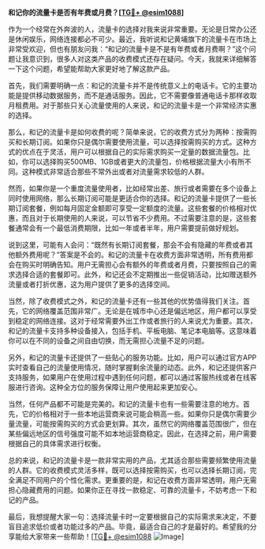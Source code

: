 **和记你的流量卡是否有年费或月费？[[TG💪+ @esim1088](https://t.me/s/esim1088)]**

作为一个经常在外奔波的人，流量卡的选择对我来说非常重要。无论是日常办公还是休闲娱乐，网络连接都必不可少。最近，我听说和记黄埔旗下的流量卡在市场上非常受欢迎，但也有朋友问我：“和记的流量卡是不是有年费或者月费啊？”这个问题让我意识到，很多人对这类产品的收费模式还存在疑问。今天，我就来详细解答一下这个问题，希望能帮助大家更好地了解这款产品。

首先，我们需要明确一点：和记的流量卡并不是传统意义上的电话卡。它的主要功能是提供移动数据服务，而不是通话服务。因此，它不需要像普通电话卡那样收取月租费用。对于那些只关心流量使用的人来说，和记的流量卡是一个非常经济实惠的选择。

那么，和记的流量卡是如何收费的呢？简单来说，它的收费方式分为两种：按需购买和长期订阅。如果你只是偶尔需要使用流量，可以选择按需购买的方式。这种方式的优点在于灵活，用户可以根据自己的实际需求购买一定量的数据流量包。比如，你可以选择购买500MB、1GB或者更大的流量包，价格根据流量大小有所不同。这种模式非常适合那些不常外出或者对流量需求较低的人群。

然而，如果你是一个重度流量使用者，比如经常出差、旅行或者需要在多个设备上同时使用网络，那么长期订阅可能是更适合你的选择。和记的流量卡提供了一些长期订阅套餐，例如每月固定金额即可享受一定额度的流量。这些套餐的价格相对优惠，而且对于长期使用的人来说，可以节省不少费用。不过需要注意的是，这些套餐通常会有一个最低消费期限，比如一年或者半年，用户需要提前做好规划。

说到这里，可能有人会问：“既然有长期订阅套餐，那会不会有隐藏的年费或者其他额外费用呢？”答案是不会的。和记的流量卡在收费方面非常透明，所有费用都会在购买时明确告知。用户无需担心会有额外的年费或者月费，只要按照自己的需求选择合适的套餐即可。此外，和记还会不定期推出一些促销活动，比如赠送额外流量或者打折优惠，这为用户提供了更多的选择空间。

当然，除了收费模式之外，和记的流量卡还有一些其他的优势值得我们关注。首先，它的网络覆盖范围非常广。无论是在城市中心还是偏远地区，用户都可以享受到稳定的网络连接。这对于经常需要外出工作或者旅行的人来说尤为重要。其次，和记的流量卡支持多种设备接入，包括手机、平板电脑、笔记本电脑等。这意味着你可以在不同的设备之间自由切换，而无需担心流量不足的问题。

另外，和记的流量卡还提供了一些贴心的服务功能。比如，用户可以通过官方APP实时查看自己的流量使用情况，随时掌握剩余流量的动态。此外，和记还提供客户支持服务，如果用户在使用过程中遇到任何问题，都可以通过客服热线或者在线客服进行咨询。这种全方位的服务保障让用户使用起来更加安心。

当然，任何产品都不可能是完美的。和记的流量卡也有一些需要注意的地方。首先，它的价格相对于一些本地运营商来说可能会稍高一些。如果你只是偶尔需要少量流量，可能按需购买的方式会更划算。其次，虽然它的网络覆盖范围很广，但在某些偏远地区的信号强度可能不如本地运营商稳定。因此，在选择之前，用户需要根据自己的具体需求进行权衡。

总的来说，和记的流量卡是一款非常实用的产品，尤其适合那些需要频繁使用流量的人群。它的收费模式灵活多样，既可以选择按需购买，也可以选择长期订阅，完全满足不同用户的个性化需求。更重要的是，和记在收费方面非常透明，用户无需担心隐藏费用的问题。如果你正在寻找一款稳定、可靠的流量卡，不妨考虑一下和记的产品。

最后，我想提醒大家一句：选择流量卡时一定要根据自己的实际需求来决定，不要盲目追求低价或者功能过多的产品。毕竟，最适合自己的才是最好的。希望我的分享能给大家带来一些帮助！[[TG💪+ @esim1088](https://t.me/s/esim1088) ![Image](https://i.postimg.cc/4NQfJmqS/Snipaste-2025-05-13-00-14-12.png)]